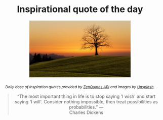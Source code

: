 
<div align="center">

# Inspirational quote of the day

<img src="./data/photo.jpeg" alt="Beautiful nature photo" width="320" height="180">

<sub><i>Daily dose of inspiration quotes provided by [ZenQuotes API](https://zenquotes.io/) and images by [Unsplash](https://unsplash.com/).</i></sub>


<blockquote>&ldquo;The most important thing in life is to stop saying 'I wish' and start saying 'I will'. Consider nothing impossible, then treat possibilities as probabilities.&rdquo; &mdash; <footer>Charles Dickens</footer></blockquote>

</div>
